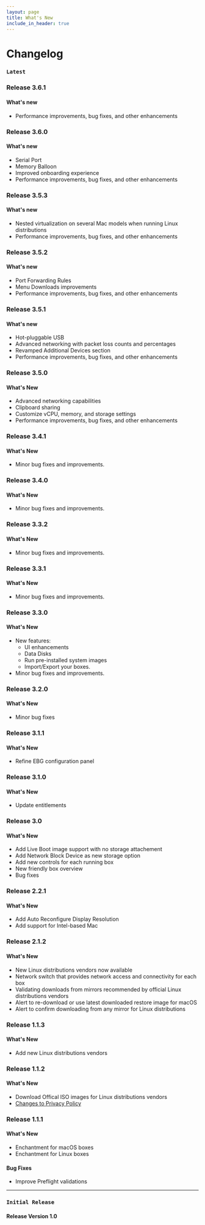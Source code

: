 ```yaml
---
layout: page
title: What's New
include_in_header: true
---
```


# Changelog
### `Latest`
### Release 3.6.1

#### What's new
- Performance improvements, bug fixes, and other enhancements

### Release 3.6.0

#### What's new
- Serial Port
- Memory Balloon
- Improved onboarding experience
- Performance improvements, bug fixes, and other enhancements

### Release 3.5.3

#### What's new
- Nested virtualization on several Mac models when running Linux distributions
- Performance improvements, bug fixes, and other enhancements

### Release 3.5.2

#### What's new
- Port Forwarding Rules
- Menu Downloads improvements
- Performance improvements, bug fixes, and other enhancements

### Release 3.5.1

#### What's new
- Hot-pluggable USB
- Advanced networking with packet loss counts and percentages
- Revamped Additional Devices section
- Performance improvements, bug fixes, and other enhancements


### Release 3.5.0

#### What's New
- Advanced networking capabilities
- Clipboard sharing
- Customize vCPU, memory, and storage settings
- Performance improvements, bug fixes, and other enhancements
  
### Release 3.4.1

#### What's New
- Minor bug fixes and improvements.

### Release 3.4.0

#### What's New
- Minor bug fixes and improvements.
  
### Release 3.3.2

#### What's New
- Minor bug fixes and improvements.

### Release 3.3.1

#### What's New
- Minor bug fixes and improvements.

### Release 3.3.0

#### What's New
- New features:
  * UI enhancements
  * Data Disks
  * Run pre-installed system images
  * Import/Export your boxes.
- Minor bug fixes and improvements.

### Release 3.2.0

#### What's New
- Minor bug fixes 

### Release 3.1.1

#### What's New
- Refine EBG configuration panel 

### Release  3.1.0

#### What's New
- Update entitlements 

### Release 3.0

#### What's New
- Add Live Boot image support with no storage attachement 
- Add Network Block Device as new storage option 
- Add new controls for each running box
- New friendly box overview
- Bug fixes

### Release 2.2.1

#### What's New
- Add Auto Reconfigure Display Resolution 
- Add support for Intel-based Mac
  
### Release 2.1.2

#### What's New
- New Linux distributions vendors now available
- Network switch that provides network access and connectivity for each box
- Validating downloads from mirrors recommended by official Linux distributions vendors
- Alert to re-download or use latest downloaded restore image for macOS
- Alert to confirm downloading from any mirror for Linux distributions

### Release 1.1.3

#### What's New
- Add new Linux distributions vendors

### Release 1.1.2

#### What's New
- Download Offical ISO images for Linux distributions vendors
- [Changes to Privacy Policy](/privacypolicy)

### Release 1.1.1

#### What's New
- Enchantment  for macOS boxes
- Enchantment  for Linux boxes
  
#### Bug Fixes
- Improve Preflight validations
________

### `Initial Release`
#### **Release Version 1.0**

<br>
